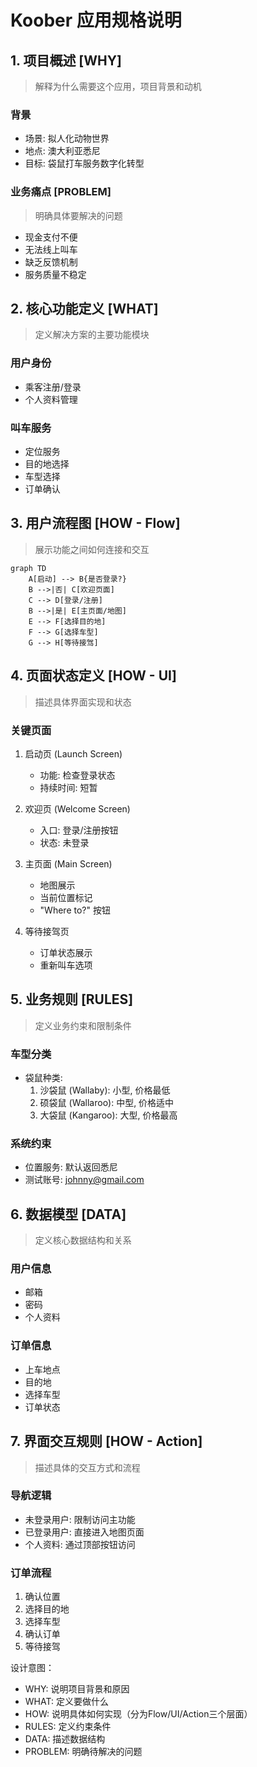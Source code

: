 



# Koober 应用规格说明

## 1. 项目概述 [WHY]
> 解释为什么需要这个应用，项目背景和动机

### 背景
- 场景: 拟人化动物世界
- 地点: 澳大利亚悉尼
- 目标: 袋鼠打车服务数字化转型

### 业务痛点 [PROBLEM]
> 明确具体要解决的问题
- 现金支付不便
- 无法线上叫车
- 缺乏反馈机制
- 服务质量不稳定

## 2. 核心功能定义 [WHAT]
> 定义解决方案的主要功能模块

### 用户身份
- 乘客注册/登录
- 个人资料管理

### 叫车服务
- 定位服务
- 目的地选择
- 车型选择
- 订单确认

## 3. 用户流程图 [HOW - Flow]
> 展示功能之间如何连接和交互

```mermaid
graph TD
    A[启动] --> B{是否登录?}
    B -->|否| C[欢迎页面]
    C --> D[登录/注册]
    B -->|是| E[主页面/地图]
    E --> F[选择目的地]
    F --> G[选择车型]
    G --> H[等待接驾]
```

## 4. 页面状态定义 [HOW - UI]
> 描述具体界面实现和状态

### 关键页面
1. 启动页 (Launch Screen)
   - 功能: 检查登录状态
   - 持续时间: 短暂

2. 欢迎页 (Welcome Screen)
   - 入口: 登录/注册按钮
   - 状态: 未登录

3. 主页面 (Main Screen)
   - 地图展示
   - 当前位置标记
   - "Where to?" 按钮

4. 等待接驾页
   - 订单状态展示
   - 重新叫车选项

## 5. 业务规则 [RULES]
> 定义业务约束和限制条件

### 车型分类
- 袋鼠种类:
  1. 沙袋鼠 (Wallaby): 小型, 价格最低
  2. 硕袋鼠 (Wallaroo): 中型, 价格适中
  3. 大袋鼠 (Kangaroo): 大型, 价格最高

### 系统约束
- 位置服务: 默认返回悉尼
- 测试账号: johnny@gmail.com

## 6. 数据模型 [DATA]
> 定义核心数据结构和关系

### 用户信息
- 邮箱
- 密码
- 个人资料

### 订单信息
- 上车地点
- 目的地
- 选择车型
- 订单状态

## 7. 界面交互规则 [HOW - Action]
> 描述具体的交互方式和流程

### 导航逻辑
- 未登录用户: 限制访问主功能
- 已登录用户: 直接进入地图页面
- 个人资料: 通过顶部按钮访问

### 订单流程
1. 确认位置
2. 选择目的地
3. 选择车型
4. 确认订单
5. 等待接驾

设计意图：
- WHY: 说明项目背景和原因
- WHAT: 定义要做什么
- HOW: 说明具体如何实现（分为Flow/UI/Action三个层面）
- RULES: 定义约束条件
- DATA: 描述数据结构
- PROBLEM: 明确待解决的问题